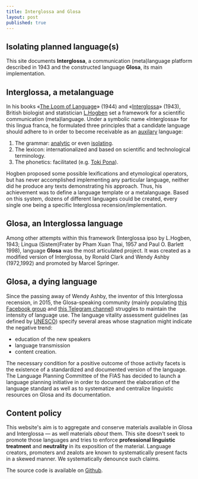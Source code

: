 ```yaml
---
title: Interglossa and Glosa
layout: post
published: true
---
```


## Isolating planned language(s)

This site documents **Interglossa**, a  communication (meta)language platform  described in 1943 and the constructed language **Glosa**, its main implementation.

## Interglossa, a metalanguage 

In his books «[The Loom of Language](http://gen.lib.rus.ec/book/index.php?md5=4058ACD459B2D713D79AEA991FCDCFDE)» (1944) and «[Interglossa](interglossa)» (1943), British biologist and statistician [L.Hogben](https://en.wikipedia.org/wiki/Lancelot_Hogben) set a framework for a scientific communication (meta)language. Under a symbolic name «Interglossa» for this lingua franca, he formulated three principles that a candidate language should adhere to in order to become receivable as an [auxilary](https://en.wikipedia.org/wiki/International_auxiliary_language) language:
1. The grammar: [analytic](https://en.wikipedia.org/wiki/Analytic_language) or even [isolating](https://en.wikipedia.org/wiki/Isolating_language).
1. The lexicon:  internationalized and  based on scientific and technological terminology.
1. The phonetics: facilitated (e.g. [Toki Pona](https://en.wikipedia.org/wiki/Toki_Pona)).

Hogben proposed some possible lexifications and etymological operators, but has never accomplished implementing any particular language, neither did he produce any texts demonstrating his approach. Thus, his achievement was to  define a language template or a metalanguage. Based on this system, dozens of different languages could be created, every single one being a specific Interglossa recension/implementation.

## Glosa, an Interglossa language

Among other attempts within this framework (Interglossa ipso by L.Hogben, 1943; Lingua (Sistem)Frater by Pham Xuan Thai, 1957 and Paul O. Barlett 1998), language **Glosa** was the most articulated project. It was created as a modified version of Interglossa, by
Ronald Clark and Wendy Ashby (1972,1992) and promoted by Marcel Springer.

## Glosa, a dying language

Since the passing away of Wendy Ashby, the inventor of this Interglossa recension, in 2015, the Glosa-speaking community (mainly populating [this Facebook group](https://www.facebook.com/groups/216702155647/)  and [this Telegram channel](https://t.me/glosaauxilingua))  struggles to maintain the intensity of  language use. The language vitality assessment guidelines (as defined by [UNESCO](http://www.unesco.org/new/fileadmin/MULTIMEDIA/HQ/CLT/pdf/Language_vitality_and_endangerment_EN.pdf)) specify several areas whose stagnation might indicate the negative trend:

- education of the new speakers
- language transmission
- content creation.

The necessary condition for a positive outcome of those activity facets is the existence of a standardized and documented version of the language. The Language Planning Committee of the FIAS has decided to launch a language planning initiative in order to document the elaboration of the language standard as well as to systematize and centralize linguistic resources on Glosa and its documentation.

## Content policy

This website's aim is to aggregate and conserve materials available in Glosa and Interglossa — as well materials *about* them. This site doesn't seek to promote those languages and tries to enforce **professional linguistic treatment** and **neutrality** in its exposition of the material. Language creators, promoters and zealots are known to systematically present facts in a skewed manner. We systematically denounce such claims.

The source code is available on [Github](https://github.com/fiasinstitute/glosa).

<!---- Planned language activists are known for fanaticism when promoting their handicrafts, (biased) first-hand discourse is here:

[Glosa self praise]


[
[Glosa- [--*]   Place lekto info in       [Glosa_info_in_Glosa]_Glosa,        [Glosa_information_in
logo]]  English]_English,        [Glosa-Info_in_Deutsch]_Deutsch      alo
brevi_info in       [Glosa-Info_in_Español]_Castellano_(Español),        [Glosa-Info_in
Français]_Français,        [Glosa-Info_in_Italiano]_Italiano,        [Glosa-Info_in_Magyar]
Magyar,        [Glosa-Info_in_Nederlands]_Nederlands       alo      [Glosa-Info_in_Ruski]
Ruski.
   [Click_here_for_Glosa_information_in_English]
  ****** Glosa ******
  ***** es un internatio auxi-lingua. *****
                                                              
     Proto de pagina pa es 1996.
  Ultima muta pa es 2018-10-11.

  Marcel Springer, (adresa/Impressum, Datenschutzerklärung).


--->
